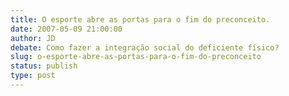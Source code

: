 ```yaml
---
title: O esporte abre as portas para o fim do preconceito.
date: 2007-05-09 21:00:00
author: JD
debate: Como fazer a integração social do deficiente físico?
slug: o-esporte-abre-as-portas-para-o-fim-do-preconceito
status: publish 
type: post
---
```


  
 
